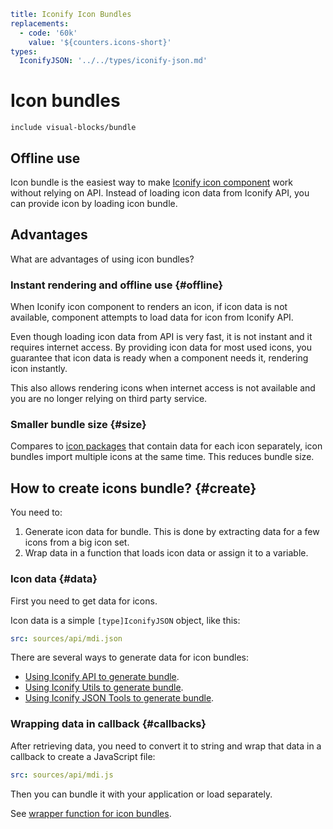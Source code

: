 ```yaml
title: Iconify Icon Bundles
replacements:
  - code: '60k'
    value: '${counters.icons-short}'
types:
  IconifyJSON: '../../types/iconify-json.md'
```

# Icon bundles

`include visual-blocks/bundle`

## Offline use

Icon bundle is the easiest way to make [Iconify icon component](../../icon-components/index.md) work without relying on API. Instead of loading icon data from Iconify API, you can provide icon by loading icon bundle.

## Advantages

What are advantages of using icon bundles?

### Instant rendering and offline use {#offline}

When Iconify icon component to renders an icon, if icon data is not available, component attempts to load data for icon from Iconify API.

Even though loading icon data from API is very fast, it is not instant and it requires internet access. By providing icon data for most used icons, you guarantee that icon data is ready when a component needs it, rendering icon instantly.

This also allows rendering icons when internet access is not available and you are no longer relying on third party service.

### Smaller bundle size {#size}

Compares to [icon packages](../npm/index.md) that contain data for each icon separately, icon bundles import multiple icons at the same time. This reduces bundle size.

## How to create icons bundle? {#create}

You need to:

1. Generate icon data for bundle. This is done by extracting data for a few icons from a big icon set.
2. Wrap data in a function that loads icon data or assign it to a variable.

### Icon data {#data}

First you need to get data for icons.

Icon data is a simple `[type]IconifyJSON` object, like this:

```yaml
src: sources/api/mdi.json
```

There are several ways to generate data for icon bundles:

- [Using Iconify API to generate bundle](./api.md).
- [Using Iconify Utils to generate bundle](./utils.md).
- [Using Iconify JSON Tools to generate bundle](./json-tools.md).

### Wrapping data in callback {#callbacks}

After retrieving data, you need to convert it to string and wrap that data in a callback to create a JavaScript file:

```yaml
src: sources/api/mdi.js
```

Then you can bundle it with your application or load separately.

See [wrapper function for icon bundles](./wrapper.md).
